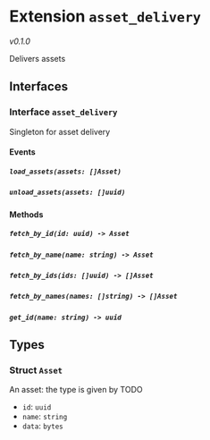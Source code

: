 # Extension `asset_delivery`
*v0.1.0*

Delivers assets

## Interfaces
### Interface `asset_delivery`
Singleton for asset delivery

#### Events
##### `load_assets(assets: []Asset)`

##### `unload_assets(assets: []uuid)`

#### Methods
##### `fetch_by_id(id: uuid) -> Asset`

##### `fetch_by_name(name: string) -> Asset`

##### `fetch_by_ids(ids: []uuid) -> []Asset`

##### `fetch_by_names(names: []string) -> []Asset`

##### `get_id(name: string) -> uuid`

## Types
### Struct `Asset`
An asset: the type is given by TODO

- `id`: `uuid`
- `name`: `string`
- `data`: `bytes`
